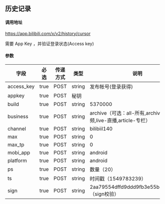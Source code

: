 ## 历史记录

#### 调用地址

https://app.bilibili.com/x/v2/history/cursor

需要 App Key ，并验证登录状态(Access key)

#### 参数

|字段|必选|传递方式|类型|说明|
|----|----|--------|----|----|
|access_key|true|POST|string|发布帐号(登录获得)|
|appkey|true|POST|秘钥|
|build	|true|POST|string|5370000|
|business|true|POST|string|archive（可选：all-所有,archive-视频,live-直播,article-专栏）|
|channel|true|POST|string|bilibiil140
|max|true|POST|string|0
|max_tp|true|POST|string|	0	
|mobi_app|true|POST|string|	android
|platform|true|POST|string|android
|ps	|true|POST|string|数量（20）|
|ts	|true|POST|string|时间戳（1549783239）|
|sign |true|POST|string|2aa79554dffd9ddd9fb3e55b43992587（sign校验）|
